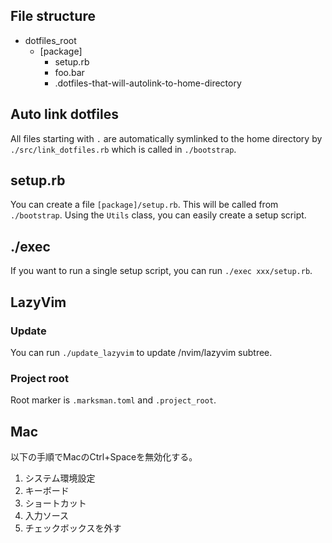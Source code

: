## File structure

- dotfiles\_root
  - [package]
    - setup.rb
    - foo.bar
    - .dotfiles-that-will-autolink-to-home-directory

## Auto link dotfiles

All files starting with `.` are automatically symlinked to the home directory by `./src/link_dotfiles.rb` which is called in `./bootstrap`.

## setup.rb

You can create a file `[package]/setup.rb`. This will be called from `./bootstrap`. Using the `Utils` class, you can easily create a setup script.

## ./exec

If you want to run a single setup script, you can run `./exec xxx/setup.rb`.

## LazyVim

### Update

You can run `./update_lazyvim` to update /nvim/lazyvim subtree.

### Project root

Root marker is `.marksman.toml` and `.project_root`.

## Mac

以下の手順でMacのCtrl+Spaceを無効化する。

1. システム環境設定
2. キーボード
3. ショートカット
4. 入力ソース
5. チェックボックスを外す
